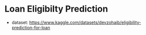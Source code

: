 # Loan Eligibilty Prediction

- dataset: <https://www.kaggle.com/datasets/devzohaib/eligibility-prediction-for-loan>
